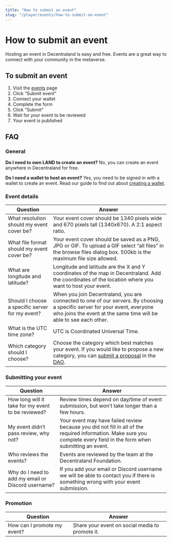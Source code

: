```yaml
---
title: "How to submit an event"
slug: "/player/events/how-to-submit-an-event"
---
```

# How to submit an event

Hosting an event in Decentraland is easy and free. Events are a great way to connect with your community in the metaverse.

## To submit an event

1. Visit the [events](https://events.decentraland.org/) page
2. Click “Submit event”
3. Connect your wallet
4. Complete the form
5. Click "Submit"
6. Wait for your event to be reviewed
7. Your event is published

## FAQ

### General

**Do I need to own LAND to create an event?**
No, you can create an event anywhere in Decentraland for free.

**Do I need a wallet to host an event?**
Yes, you need to be signed in with a wallet to create an event. Read our guide to find out about [creating a wallet](https://docs.decentraland.org/player/blockchain-integration/get-a-wallet/).

### Event details

| Question             | Answer               |
| -------------------- | -------------------- |
| What resolution should my event cover be? | Your event cover should be 1340 pixels wide and 670 pixels tall (1340x670). A 2:1 aspect ratio. |
| What file format should my event cover be? | Your event cover should be saved as a PNG, JPG or GIF. To upload a GIF select “all files” in the browse files dialog box. 500kb is the maximum file size allowed. |
| What are longitude and latitude? | Longitude and latitude are the X and Y coordinates of the map in Decentraland. Add the coordinates of the location where you want to host your event. |
| Should I choose a specific server for my event? | When you join Decentraland, you are connected to one of our servers. By choosing a specific server for your event, everyone who joins the event at the same time will be able to see each other. |
| What is the UTC time zone? | UTC is Coordinated Universal Time. |
| Which category should I choose? | Choose the category which best matches your event. If you would like to propose a new category, you can [submit a proposal](https://docs.decentraland.org/player/general/dao/dao-userguide/) in the [DAO](https://governance.decentraland.org/). |

### Submitting your event

| Question             | Answer               |
| -------------------- | -------------------- |
| How long will it take for my event to be reviewed? | Review times depend on day/time of event submission, but won’t take longer than a few hours. |
| My event didn’t pass review, why not? | Your event may have failed review because you did not fill in all of the required information. Make sure you complete every field in the form when submitting an event. |
| Who reviews the events? | Events are reviewed by the team at the Decentraland Foundation. |
| Why do I need to add my email or Discord username? | If you add your email or Discord username we will be able to contact you if there is something wrong with your event submission. |

### Promotion

| Question             | Answer               |
| -------------------- | -------------------- |
| How can I promote my event? | Share your event on social media to promote it. |
